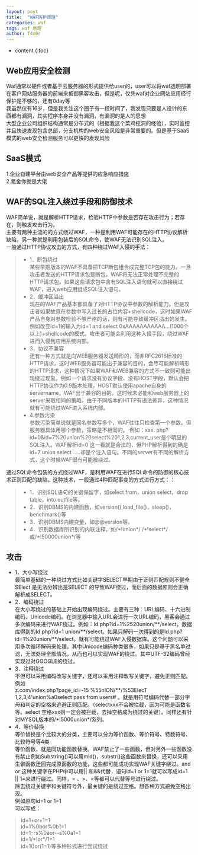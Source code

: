 ```yaml
---
layout: post
title:  "WAF防护原理"
categories: waf
tags: waf 原理
author: T4x0r
---
```




* content
{:toc}








## Web应用安全检测

Waf通常以硬件或者基于云服务器的形式提供给user的，user可以将waf透明部署在客户网站服务器的前端来抵御黑客攻击，但是呢，仅凭waf对企业网站应用经行保护是不够的，还有0day等  
我虽然仅有16岁，但是我关注这个圈子有一段时间了，我发现只要是人设计的东西都有漏洞，其实程序本身并没有漏洞，有漏洞的是人的思想  
大型企业公司组织结构通常是分布式的（根据我这个菜鸡挖洞的经验），实时监控并且快速发现包含总部，分支机构的web安全风险是非常重要的。但是基于SaaS模式的web安全检测服务可以更快的发现风险  

## SaaS模式

1.企业自建平台由web安全产品等提供的应急响应措施  
2.氪金你就是大佬  

## WAF的SQL注入绕过手段和防御技术

WAF简单说，就是解析HTTP请求，检验HTTP中参数是否存在攻击行为；若存在，则触发攻击行为。  
主要有两种主流的的方式绕过WAF，一种是利用WAF可能存在的HTTP协议解析缺陷，另一种就是利用包装后的SQL命令，使WAF无法识别SQL注入。  
一般通过HTTP协议攻击的方式，有四种绕过WAF入侵的手法：
> - 1．断包绕过  
某些早期版本的WAF不具备把TCP断包组合成完整TCP包的能力。一旦攻击者发送的HTTP请求包是断包，WAF将无法正常处理不完整的HTTP请求包。如果这些请求包中含有SQL注入语句就可以直接绕过WAF，进入web应用组成SQL注入语句。  
> - 2．缓冲区溢出  
现在的WAF产品基本都具备了对HTTP协议中参数的解析能力。但是攻击者如果故意在参数中写入过长的占位内容+shellcode，这时如果WAF产品自身对参数检验不够严格的话，则有可能导致缓冲区溢出的发生。例如改变id=1的输入为id=1 and select 0xAAAAAAAAAAA...(1000个以上)+shellcode的模式。攻击者可能会利用这种入侵手段，绕过WAF进而入侵到应用系统内部。  
> - 3．协议不兼容  
还有一种方式就是向WEB服务器发送畸形的，而非RFC2616标准的HTTP请求，这时WEB服务器可能出于兼容的目的，会尽可能解析畸形的HTTP请求，这种情况下如果WAF和WEB兼容的方式不一致则可能出现绕过现象。例如一个请求没有协议字段、没有HOST字段，默认会把HTTP协议作为0.9版本处理，HOST默认使用apache自身的servername。WAF出于兼容的目的，这时候未必能和web服务器上的server采取相同的策略。由于不同版本的HTTP有语法差异，这种情况就有可能绕过WAF进入系统内部。  
> - 4.参数污染  
参数污染简单说就是同名参数写多个，WAF往往只检查第一个参数。但服务器具体用哪个参数，策略是不相同的。
例如：xxx. php?id=0&id=7%20union%20select%201,2,3,current_user是个明显的SQL注入。WAF解析id=0 这一看就是合法的，但PHP解析得到的确是 id=7 union select .....却是个注入语句。不同的server有不同的解析方式，这个时候WAF很有可能被绕过。  

通过SQL命令包装的方式绕过WAF，是利用WAF在进行SQL命令的防御的核心技术正则匹配的缺陷。这种技术，一般通过4种匹配事变的方式进行方式：：  
> - 1．识别SQL语句的关键保留字，如select from，union select，drop table，into outfile等。  
> - 2．识别DBMS的内建函数，如version(),load_file()，sleep()，benchmark()等  
> - 3．识别DBMS内建变量，如@@version等。  
> - 4．识别数据库所识别的内联注释，如/\*!union\*/ /\*!select\*/或/\*!50000union\*/等  

## 攻击

- 1．大小写绕过  
最简单基础的一种绕过方式比如关键字SELECT早期由于正则匹配规则不健全SElect 是无法分辨出是SELECT 的导致WAF绕过，而后面的数据库则会正确解析成SELECT。  
- 2．编码绕过  
在大小写绕过的基础上开始出现编码绕过。主要有三种：URL编码、十六进制编码、Unicode编码。在浏览器中输入URL会进行一次URL编码，黑客会通过多次编码来进行WAF绕过。例如：Id.php?id=1%2520union/\*\*/select，数据库得到的Id.php?id=1 union/\*\*/select。如果只解码一次得到的是Id.php?id=1%20union/\*\*/select，就有可能绕过WAF入侵数据库。这个问题可以采用多次循环解码来处理。其中Unicode编码种类很多，如果只是基于黑名单过滤，无法处理全部情况，从而也可以实现WAF的绕过。其中UTF-32编码曾经实现过对GOOGLE的绕过。  
- 3．注释绕过  
不但可以采用编码改写关键字，还可以采用注释改写关键字，避免正则匹配。例如  
z.com/index.php?page_id=-15 %55nION/\*\*/%53ElecT 1,2,3,4'union%a0select pass from users# 。就是用符号编码代替一部分字母和判定的空格来逃避正则匹配。（selectxxx不会被拦截，因为可能是函数名等。select 空格xxx则一定会被拦截，去掉空格成为绕过的关键）。同样还有针对MYSQL版本的/\*!5000union\*/系列。  
- 4．等价替换  
等价替换是个比较大的分类，主要可以分为等价函数、等价符号、特数符号、比较符号等4类  
等价函数，就是同功能函数替换。WAF禁止了一些函数，但对另外一些函数没有禁止例如Substring()可以用mid()，substr()这些函数来替换，还可以采用生僻函数迂回完成原函数的功能，这些都可能成功实现WAF关键字绕过。and or 这种关键字在PHP中可以用|| 和&&代替，语句id=1 or 1=1就可以写成id=1 || 1=来进行绕过。同样，= 、>、<等都可以代替等号进行绕过。  
除去绕过关键字和关键符号外，最关键的是绕过空格。想各种方式避免空格出现。  
例如原句id=1 or 1=1  
可以写成：  
> id=1+or+1=1  
> id=1%0bor%0b1=1  
> id=1\-\-s%0aor--s%0a1=1  
> id=1/\*!or\*/1=1  
> id=1()or(1=1)等多种形式进行尝试绕过  
